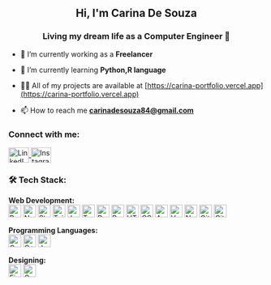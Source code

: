 <h2 align="center">Hi, I'm Carina De Souza</h2>
<h3 align="center">Living my dream life as a Computer Engineer 🤍</h3>

- 🔭 I’m currently working as a  **Freelancer**

- 🌱 I’m currently learning **Python,R language**

- 👨‍💻 All of my projects are available at [https://carina-portfolio.vercel.app](https://carina-portfolio.vercel.app)

- 📫 How to reach me **carinadesouza84@gmail.com**

<h3 align="left">Connect with me:</h3>
<p align="left">
  <a href="https://www.linkedin.com/in/carina-desouza/" target="_blank">
    <img align="center" src="https://raw.githubusercontent.com/rahuldkjain/github-profile-readme-generator/master/src/images/icons/Social/linked-in-alt.svg" alt="LinkedIn" height="30" width="40" />
  </a>
  <a href="https://www.instagram.com/_carinadesouza/" target="_blank">
    <img align="center" src="https://raw.githubusercontent.com/rahuldkjain/github-profile-readme-generator/master/src/images/icons/Social/instagram.svg" alt="Instagram" height="30" width="40" />
  </a>
</p>

<h3> 🛠️ Tech Stack:</h3>

<p>
  <strong>Web Development:</strong><br/>
  <img alt="React" src="https://img.shields.io/badge/React-20232A?style=for-the-badge&logo=react&logoColor=61DAFB" height="25px"/>
  <img alt="NextJs" src="https://img.shields.io/badge/Next-black?style=for-the-badge&logo=next.js&logoColor=white" height="25px"/>
  <img alt="Strapi" src="https://img.shields.io/badge/Strapi-black?style=for-the-badge&logo=strapi&logoColor=white" height="25px"/>
  <img alt="TailwindCSS" src="https://img.shields.io/badge/Tailwind_CSS-38B2AC?style=for-the-badge&logo=tailwind-css&logoColor=white" height="25px"/>
   <img alt="JavaScript" src="https://img.shields.io/badge/JavaScript-323330?style=for-the-badge&logo=javascript&logoColor=F7DF1E" height="25px"/>
  <img alt="TypeScript" src="https://img.shields.io/badge/TypeScript-007ACC?style=for-the-badge&logo=typescript&logoColor=white" height="25px"/>
  <img alt="PostgreSQL" src="https://img.shields.io/badge/PostgreSQL-336791?style=for-the-badge&logo=postgresql&logoColor=white" height="25px"/>
  <img alt="Bootstrap" src="https://img.shields.io/badge/Bootstrap-563D7C?style=for-the-badge&logo=bootstrap&logoColor=white" height="25px"/>
  <img alt="HTML5" src="https://img.shields.io/badge/HTML5-E34F26?style=for-the-badge&logo=html5&logoColor=white" height="25px"/>
  <img alt="CSS3" src="https://img.shields.io/badge/CSS3-1572B6?style=for-the-badge&logo=css3&logoColor=white" height="25px"/>
  <img alt="Appwrite" src="https://img.shields.io/badge/Appwrite-F02E65?style=for-the-badge&logo=appwrite&logoColor=white" height="25px"/>
  <img alt="Vercel" src="https://img.shields.io/badge/Vercel-000000?style=for-the-badge&logo=vercel&logoColor=white" height="25px"/>
  <img alt="Netlify" src="https://img.shields.io/badge/Netlify-00C7B7?style=for-the-badge&logo=netlify&logoColor=white" height="25px"/>
  <img alt="Git" src="https://img.shields.io/badge/GitHub_Actions-2088FF?style=for-the-badge&logo=github-actions&logoColor=white" height="25px"/>
  <img alt="Git" src="https://img.shields.io/badge/Git-F05032?style=for-the-badge&logo=git&logoColor=white" height="25px"/>
  
</p>

<p>
  <strong>Programming Languages:</strong><br/>
  <img alt="C" src="https://img.shields.io/badge/C-00599C?style=for-the-badge&logo=c&logoColor=white" height="25px"/>
  <img alt="C++" src="https://img.shields.io/badge/C%2B%2B-00599C?style=for-the-badge&logo=c%2B%2B&logoColor=white" height="25px"/>
  <img alt="Java" src="https://img.shields.io/badge/Java-20232A?style=for-the-badge&logo=java&logoColor=61DAFB" height="25px"/>
</p>

<p>
  <strong>Designing:</strong><br/>
  <img alt="Figma" src="https://img.shields.io/badge/Figma-F24E1E?style=for-the-badge&logo=figma&logoColor=white" height="25px"/>
  <img alt="Canva" src="https://img.shields.io/badge/Canva-00C4CC?style=for-the-badge&logo=canva&logoColor=white" height="25px"/>
</p>


